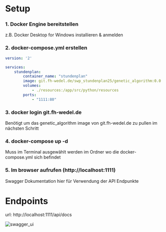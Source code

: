# Setup

### 1. Docker Engine bereitstellen 

z.B. Docker Desktop for Windows installieren & anmelden

### 2. docker-compose.yml erstellen  

```yml
version: '2'

services:
    stundenplan:
        container_name: "stundenplan"
        image: git.fh-wedel.de/swp_stundenplan25/genetic_algorithm:0.0.2
        volumes:
            - ./resources:/app/src/python/resources
        ports:
            - "1111:80"
```

### 3. docker login git.fh-wedel.de

Benötigt um das genetic_algorithm image von git.fh-wedel.de zu pullen im nächsten Schritt

### 4. docker-compose up -d

Muss im Terminal ausgewählt werden im Ordner wo die docker-compose.yml sich befindet

### 5. Im browser aufrufen (http://localhost:1111)

Swagger Dokumentation hier für Verwendung der API Endpunkte

# Endpoints

url: http://localhost:1111/api/docs

![swagger_ui](https://i.gyazo.com/927fd85973de5f6aa629f4d59f63fb71.png)